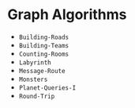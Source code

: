 # Graph Algorithms

- `Building-Roads`
- `Building-Teams`
- `Counting-Rooms`
- `Labyrinth`
- `Message-Route`
- `Monsters`
- `Planet-Queries-I`
- `Round-Trip`